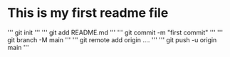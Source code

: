 # This is my first readme file

''' 
git init 
'''
'''
git add README.md 
'''
'''
git commit -m "first commit"
'''
'''
git branch -M main 
'''
'''
git remote add origin ....
'''
'''
git push -u origin main
'''
